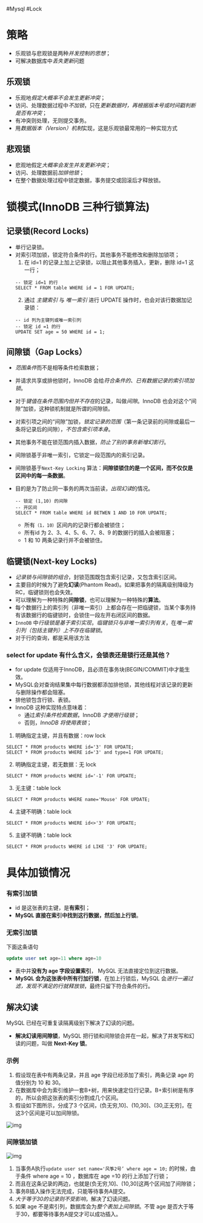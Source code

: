 #Mysql #Lock
# 策略
- 乐观锁与悲观锁是两种*并发控制的思想*；
- 可解决数据库中*丢失更新*问题

## 乐观锁
- 乐观地*假定大概率不会发生更新冲突*；
- 访问、处理数据过程中*不加锁*，只在*更新数据时，再根据版本号或时间戳判断是否有冲突*；
- 有冲突则处理，无则提交事务。
- 用*数据版本（Version）机制*实现，这是乐观锁最常用的一种实现方式

## 悲观锁
- 悲观地假定*大概率会发生并发更新冲突*；
- 访问、处理数据前*加排他锁*；
- 在整个数据处理过程中锁定数据，事务提交或回滚后才释放锁。


# 锁模式(InnoDB 三种行锁算法)
## 记录锁(Record Locks)
- 单行记录锁。
- 对索引项加锁，锁定符合条件的行。其他事务不能修改和删除加锁项；
	1. 在 id=1 的记录上加上记录锁，以阻止其他事务插入，更新，删除 id=1 这一行；
    ```mysql
	-- 锁定 id=1 的行
    SELECT * FROM table WHERE id = 1 FOR UPDATE;
    ```
    2. 通过 *主键索引* 与 *唯一索引* 进行 UPDATE 操作时，也会对该行数据加记录锁：
    ```mysql
    -- id 列为主键列或唯一索引列
	-- 锁定 id =1 的行
    UPDATE SET age = 50 WHERE id = 1;
    ```
    
## 间隙锁（Gap Locks）
- *范围条件*而不是相等条件检索数据；
- 并请求共享或排他锁时，InnoDB 会给*符合条件的、已有数据记录的索引项加锁*。
- 对于*键值在条件范围内但并不存在*的记录，叫做*间隙*。InnoDB 也会对这个“间隙”加锁，这种锁机制就是所谓的间隙锁。
- 对索引项之间的“间隙”加锁，*锁定记录的范围*（第一条记录前的间隙或最后一条将记录后的间隙），*不包含索引项本身*。
- 其他事务不能在锁范围内插入数据，*防止了别的事务新增幻影行*。
- 间隙锁基于非唯一索引，它锁定一段范围内的索引记录。
- 间隙锁基于`Next-Key Locking` 算法：**间隙锁锁住的是一个区间，而不仅仅是区间中的每一条数据**。
- 目的是为了防止同一事务的两次当前读，*出现幻读*的情况。
    
    ```mysql
	-- 锁定 (1,10) 的间隙
	-- 开区间
    SELECT * FROM table WHERE id BETWEN 1 AND 10 FOR UPDATE;
    ```
    
    - 所有`（1，10）`区间内的记录行都会被锁住；
    - 所有id 为 2、3、4、5、6、7、8、9 的数据行的插入会被阻塞；
    - 1 和 10 两条记录行并不会被锁住。
    
## 临键锁(Next-key Locks)
- *记录锁与间隙锁的组合*，封锁范围既包含索引记录，又包含索引区间。
- 主要目的时候为了避免**幻读**(Phantom Read)。如果把事务的隔离级别降级为RC，临键锁则也会失效。
- 可以理解为一种特殊的**间隙锁**，也可以理解为一种特殊的**算法**。
-  每个数据行上的索引列（非唯一索引）上都会存在一把临键锁，当某个事务持有该数据行的临键锁时，会锁住一段左开右闭区间的数据。
- `InnoDB` 中*行级锁是基于索引实现*，*临键锁只与非唯一索引列有关*，在*唯一索引列（包括主键列）上不存在临键锁*。
- 对于行的查询，都是采用该方法

### select for update 有什么含义，会锁表还是锁行还是其他？

- for update 仅适用于InnoDB，且必须在事务块(BEGIN/COMMIT)中才能生效。
- MySQL会对查询结果集中每行数据都添加排他锁，其他线程对该记录的更新与删除操作都会阻塞。
- 排他锁包含行锁、表锁。
- InnoDB 这种实现特点意味着：
	- 通过*索引条件检索数据*，InnoDB *才使用行级锁*；
	- 否则，*InnoDB 将使用表锁*；
1. 明确指定主键，并且有数据：row lock
```mysql
SELECT * FROM products WHERE id='3' FOR UPDATE;
SELECT * FROM products WHERE id='3' and type=1 FOR UPDATE;
```

2. 明确指定主键，若无数据：无 lock
```mysql
SELECT * FROM products WHERE id='-1' FOR UPDATE;
```

3. 无主键：table lock
```mysql
SELECT * FROM products WHERE name='Mouse' FOR UPDATE;
```

4. 主键不明确：table lock
```mysql
SELECT * FROM products WHERE id<>'3' FOR UPDATE;
```

5. 主键不明确：table lock
```mysql
SELECT * FROM products WHERE id LIKE '3' FOR UPDATE;
```

	
# 具体加锁情况
### 有索引加锁
- id 是这张表的主键，是**有索引**；
- **MySQL 直接在索引中找到这行数据，然后加上行锁**。

### 无索引加锁
下面这条语句
```sql
update user set age=11 where age=10
```

- 表中并**没有为 age 字段设置索引**， MySQL 无法直接定位到这行数据。
- **MySQL 会为这张表中所有行加行锁**，在加上行锁后，MySQL 会*进行一遍过滤，发现不满足的行就释放锁*，最终只留下符合条件的行。

## 解决幻读
MySQL 已经在可重复读隔离级别下解决了幻读的问题。
- **解决幻读用间隙锁**，MySQL 把行锁和间隙锁合并在一起，解决了并发写和幻读的问题，叫做 **Next-Key 锁**。

### 示例
1. 假设现在表中有两条记录，并且 age 字段已经添加了索引，两条记录 age 的值分别为 10 和 30。
2. 在数据库中会为索引维护一套B+树，用来快速定位行记录。B+索引树是有序的，所以会把这张表的索引分割成几个区间。
3. 假设如下图所示，分成了3 个区间，(负无穷,10]、(10,30]、(30,正无穷]，在这3个区间是可以加间隙锁。

![img](间隙锁.png)


### 间隙锁加锁

![img](间隙锁-加锁过程.png)

1. 当事务A执行`update user set name='风筝2号’ where age = 10;` 的时候，由于条件 where age = 10 ，数据库在 age =10 的行上添加了行锁；
2. 而且在这条记录的两边，也就是(负无穷,10]、(10,30]这两个区间加了间隙锁；
3. 事务B插入操作无法完成，只能等待事务A提交。
4. *大于等于30的记录则不受影响*，解决了幻读问题。
5. 如果 age 不是索引列，数据库会为*整个表加上间隙锁*。不管 age 是否大于等于30，都要等待事务A提交才可以成功插入。
